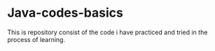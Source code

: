# Java-codes-basics
This is repository consist of the code i have practiced and tried in the process of learning.
